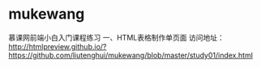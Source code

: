 # mukewang
慕课网前端小白入门课程练习
一、HTML表格制作单页面
访问地址：
http://htmlpreview.github.io/?https://github.com/liutenghui/mukewang/blob/master/study01/index.html
